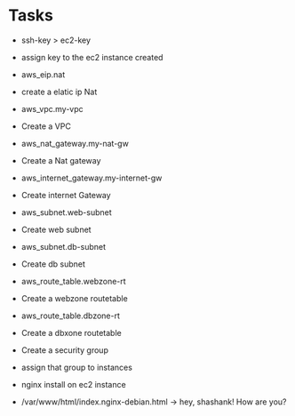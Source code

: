 # Tasks

- ssh-key > ec2-key
- assign key to the ec2 instance created 

- aws_eip.nat 
- create a elatic ip Nat

- aws_vpc.my-vpc
- Create a VPC

- aws_nat_gateway.my-nat-gw
- Create a Nat gateway

- aws_internet_gateway.my-internet-gw
- Create internet Gateway

- aws_subnet.web-subnet
- Create web subnet

- aws_subnet.db-subnet
- Create db subnet

- aws_route_table.webzone-rt
- Create a webzone routetable

- aws_route_table.dbzone-rt
- Create a dbxone routetable

- Create a security group
- assign that group to instances

- nginx install on ec2 instance
- /var/www/html/index.nginx-debian.html -> hey, shashank! How are you?
